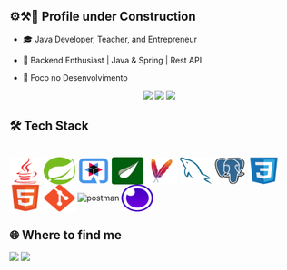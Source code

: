 ## ⚙️⚒️🔭 Profile under Construction

- 🎓 Java Developer, Teacher, and Entrepreneur
- 🍵 Backend Enthusiast | Java & Spring | Rest API
- 🏹 Foco no Desenvolvimento

  <div align="center">
    <img src="https://skillicons.dev/icons?i=java,spring,quarkus,thymeleaf,hibernate,maven,python" />
    <img src="https://skillicons.dev/icons?i=mysql,postgresql,docker,kubernetes,aws,kafka,git,github,junit,swagger" />
    <img src="https://skillicons.dev/icons?i=postman,insomnia,intellij,angular,html,css" />
  </div>

## 🛠️ Tech Stack
<div style="display: inline_block"><br>
  <img align="center" alt="Java" height="48" width="56" src="https://raw.githubusercontent.com/devicons/devicon/master/icons/java/java-plain.svg">
  <img align="center" alt="spring" height="48" width="56" src="https://raw.githubusercontent.com/devicons/devicon/master/icons/spring/spring-original.svg">
  <img align="center" alt="spring" height="48" width="56" src="https://github.com/devicons/devicon/blob/master/icons/quarkus/quarkus-original.svg">
  <img align="center" alt="spring" height="48" width="56" src="https://github.com/devicons/devicon/blob/master/icons/thymeleaf/thymeleaf-original.svg">
  <img align="center" alt="spring" height="48" width="56" src="https://github.com/devicons/devicon/blob/master/icons/maven/maven-original.svg">
  <!--<img align="center" alt="docker" height="60" width="70" src="https://raw.githubusercontent.com/devicons/devicon/master/icons/docker/docker-original.svg">-->
  <!--<img align="center" alt="docker" height="60" width="70" src="https://github.com/devicons/devicon/blob/master/icons/angular/angular-original.svg">-->
  <!--<img align="center" alt="docker" height="60" width="70" src="https://github.com/devicons/devicon/blob/master/icons/apachekafka/apachekafka-original.svg">-->
  <!--<img align="center" alt="docker" height="60" width="70" src="https://github.com/devicons/devicon/blob/master/icons/intellij/intellij-original.svg">-->
  <img align="center" alt="mysql" height="48" width="56" src="https://raw.githubusercontent.com/devicons/devicon/master/icons/mysql/mysql-original.svg">
  <!--<img align="center" alt="oracle" height="60" width="70" src="https://raw.githubusercontent.com/devicons/devicon/master/icons/oracle/oracle-original.svg">-->
  <img align="center" alt="postgresql" height="48" width="56" src="https://raw.githubusercontent.com/devicons/devicon/master/icons/postgresql/postgresql-original.svg">
  <img align="center" alt="css" height="48" width="56" src="https://github.com/devicons/devicon/blob/master/icons/css3/css3-original.svg">
  <img align="center" alt="html" height="48" width="56" src="https://github.com/devicons/devicon/blob/master/icons/html5/html5-original.svg">
  <img align="center" alt="git" height="48" width="56" src="https://raw.githubusercontent.com/devicons/devicon/master/icons/git/git-original.svg">
  <img align="center" alt="postman" height="48" width="56" src="https://icon.icepanel.io/Technology/svg/Postman.svg">
  <img align="center" alt="insomnia" height="48" width="56" src="https://github.com/devicons/devicon/blob/master/icons/insomnia/insomnia-original.svg">
</div>

 ## 🌐 Where to find me
<div>
 <a href="https://discord.com/channels/@me/1031649002757824533" target="_blank"><img src="https://img.shields.io/badge/Discord-7289DA?style=for-the-badge&logo=discord&logoColor=white" target="_blank"></a>
  <a href="https://www.linkedin.com/in/vpelizzari/" target="_blank"><img src="https://img.shields.io/badge/-LinkedIn-%230077B5?style=for-the-badge&logo=linkedin&logoColor=white" target="_blank"></a>
</div>

